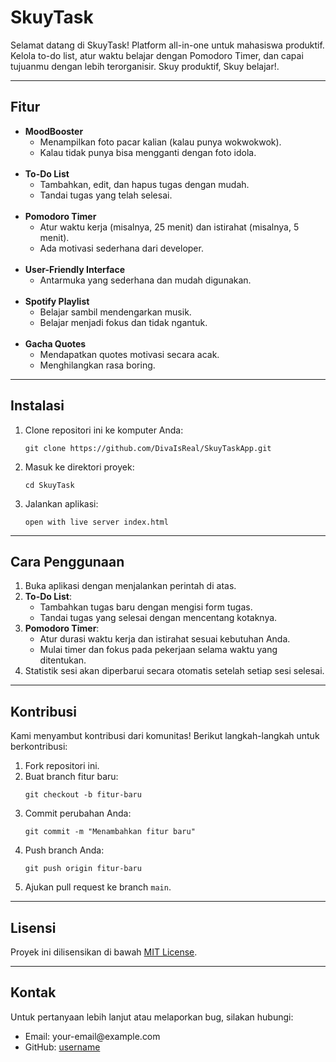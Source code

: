 <p><h1><strong>SkuyTask</strong></h1></p> 
<p>Selamat datang di SkuyTask! Platform all-in-one untuk mahasiswa produktif. Kelola to-do list, atur waktu belajar dengan Pomodoro Timer, dan capai tujuanmu dengan lebih terorganisir. Skuy produktif, Skuy belajar!.</p>

<hr>

<h2>Fitur</h2>
<ul>
    <li><strong>MoodBooster</strong>
        <ul>
            <li>Menampilkan foto pacar kalian (kalau punya wokwokwok).</li>
            <li>Kalau tidak punya bisa mengganti dengan foto idola.</li>
        </ul>
    </li>
    <br>
    <li><strong>To-Do List</strong>
        <ul>
            <li>Tambahkan, edit, dan hapus tugas dengan mudah.</li>
            <li>Tandai tugas yang telah selesai.</li>
        </ul>
    </li>
    <br>
    <li><strong>Pomodoro Timer</strong>
        <ul>
            <li>Atur waktu kerja (misalnya, 25 menit) dan istirahat (misalnya, 5 menit).</li>
            <li>Ada motivasi sederhana dari developer.</li>
        </ul>
    </li>
    <br>
    <li><strong>User-Friendly Interface</strong>
        <ul>
            <li>Antarmuka yang sederhana dan mudah digunakan.</li>
        </ul>
    </li>
    <br>
    <li><strong>Spotify Playlist</strong>
        <ul>
            <li>Belajar sambil mendengarkan musik.</li>
            <li>Belajar menjadi fokus dan tidak ngantuk.</li>
        </ul>
    </li>
    <br>
     <li><strong>Gacha Quotes</strong>
        <ul>
            <li>Mendapatkan quotes motivasi secara acak.</li>
            <li>Menghilangkan rasa boring.</li>
        </ul>
    </li>
</ul>

<hr>

<h2>Instalasi</h2>
<ol>
    <li>Clone repositori ini ke komputer Anda:
        <pre><code>git clone https://github.com/DivaIsReal/SkuyTaskApp.git</code></pre>
    </li>
    <li>Masuk ke direktori proyek:
        <pre><code>cd SkuyTask</code></pre>
    </li>
    <li>Jalankan aplikasi:
        <pre><code>open with live server index.html</code></pre>
    </li>
</ol>

<hr>

<h2>Cara Penggunaan</h2>
<ol>
    <li>Buka aplikasi dengan menjalankan perintah di atas.</li>
    <li><strong>To-Do List</strong>:
        <ul>
            <li>Tambahkan tugas baru dengan mengisi form tugas.</li>
            <li>Tandai tugas yang selesai dengan mencentang kotaknya.</li>
        </ul>
    </li>
    <li><strong>Pomodoro Timer</strong>:
        <ul>
            <li>Atur durasi waktu kerja dan istirahat sesuai kebutuhan Anda.</li>
            <li>Mulai timer dan fokus pada pekerjaan selama waktu yang ditentukan.</li>
        </ul>
    </li>
    <li>Statistik sesi akan diperbarui secara otomatis setelah setiap sesi selesai.</li>
</ol>

<hr>

<h2>Kontribusi</h2>
<p>Kami menyambut kontribusi dari komunitas! Berikut langkah-langkah untuk berkontribusi:</p>
<ol>
    <li>Fork repositori ini.</li>
    <li>Buat branch fitur baru:
        <pre><code>git checkout -b fitur-baru</code></pre>
    </li>
    <li>Commit perubahan Anda:
        <pre><code>git commit -m "Menambahkan fitur baru"</code></pre>
    </li>
    <li>Push branch Anda:
        <pre><code>git push origin fitur-baru</code></pre>
    </li>
    <li>Ajukan pull request ke branch <code>main</code>.</li>
</ol>

<hr>

<h2>Lisensi</h2>
<p>Proyek ini dilisensikan di bawah <a href="LICENSE">MIT License</a>.</p>

<hr>

<h2>Kontak</h2>
<p>Untuk pertanyaan lebih lanjut atau melaporkan bug, silakan hubungi:</p>
<ul>
    <li>Email: your-email@example.com</li>
    <li>GitHub: <a href="https://github.com/username">username</a></li>
</ul>
